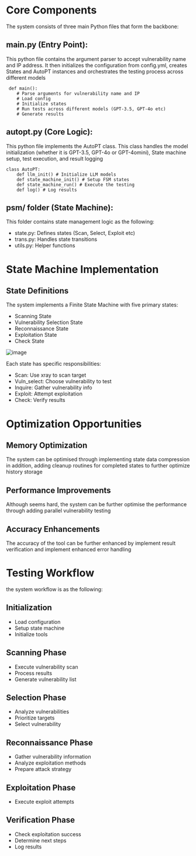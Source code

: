 # Core Components
The system consists of three main Python files that form the backbone:
## main.py (Entry Point):
This python file contains the argument parser to accept vulnerability name and IP address. It then initializes the configuration from config.yml, creates States and AutoPT instances
and orchestrates the testing process across different models
```
 def main():
    # Parse arguments for vulnerability name and IP
    # Load config
    # Initialize states
    # Run tests across different models (GPT-3.5, GPT-4o etc)
    # Generate results
```

## autopt.py (Core Logic):
This python file implements the AutoPT class. This class handles the model initialization (whether it is GPT-3.5, GPT-4o or GPT-4omini), State machine setup, test execution, and result logging
```
class AutoPT:
    def llm_init() # Initialize LLM models
    def state_machine_init() # Setup FSM states
    def state_machine_run() # Execute the testing
    def log() # Log results
```
## psm/ folder (State Machine):
This folder contains state management logic as the following:
* state.py: Defines states (Scan, Select, Exploit etc)
* trans.py: Handles state transitions
* utils.py: Helper functions

# State Machine Implementation
## State Definitions
The system implements a Finite State Machine with five primary states:
- Scanning State
- Vulnerability Selection State
- Reconnaissance State
- Exploitation State
- Check State

![image](https://github.com/user-attachments/assets/4f38506c-d0bb-4866-9422-ab35a1da557d)


Each state has specific responsibilities:
- Scan: Use xray to scan target
- Vuln_select: Choose vulnerability to test
- Inquire: Gather vulnerability info
- Exploit: Attempt exploitation
- Check: Verify results


# Optimization Opportunities
## Memory Optimization
The system can be optimised through implementing state data compression
in addition, adding cleanup routines for completed states to further optimize history storage

## Performance Improvements
Although seems hard, the system can be further optimise the performance through adding parallel vulnerability testing

## Accuracy Enhancements
The accuracy of the tool can be further enhanced by implement result verification and implement enhanced error handling


# Testing Workflow
the system workflow is as the following: 

## Initialization
- Load configuration
- Setup state machine
- Initialize tools

## Scanning Phase
- Execute vulnerability scan
- Process results
- Generate vulnerability list

## Selection Phase
- Analyze vulnerabilities
- Prioritize targets
- Select vulnerability

## Reconnaissance Phase
- Gather vulnerability information
- Analyze exploitation methods
- Prepare attack strategy

## Exploitation Phase
- Execute exploit attempts

## Verification Phase
- Check exploitation success
- Determine next steps
- Log results
